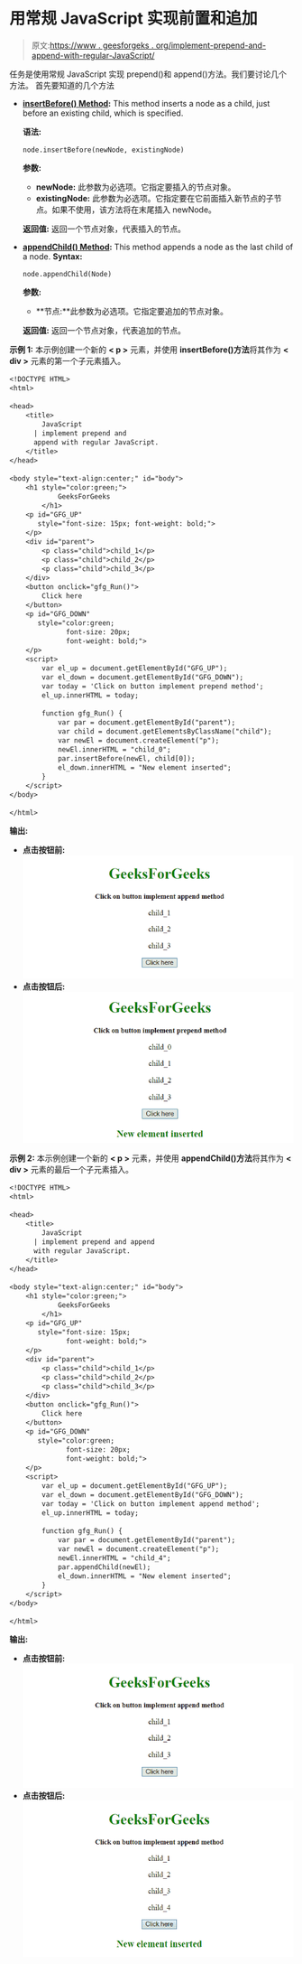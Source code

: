 # 用常规 JavaScript 实现前置和追加

> 原文:[https://www . geesforgeks . org/implement-prepend-and-append-with-regular-JavaScript/](https://www.geeksforgeeks.org/implement-prepend-and-append-with-regular-javascript/)

任务是使用常规 JavaScript 实现 prepend()和 append()方法。我们要讨论几个方法。
首先要知道的几个方法

*   **[insertBefore() Method](https://www.geeksforgeeks.org/html-dom-insertbefore-method/):**
    This method inserts a node as a child, just before an existing child, which is specified.

    **语法:**

    ```
    node.insertBefore(newNode, existingNode)

    ```

    **参数:**

    *   **newNode:** 此参数为必选项。它指定要插入的节点对象。
    *   **existingNode:** 此参数为必选项。它指定要在它前面插入新节点的子节点。如果不使用，该方法将在末尾插入 newNode。

    **返回值:**
    返回一个节点对象，代表插入的节点。

*   **[appendChild() Method](https://www.geeksforgeeks.org/html-dom-appendchild-method/):**
    This method appends a node as the last child of a node.
    **Syntax:**

    ```
    node.appendChild(Node)

    ```

    **参数:**

    *   **节点:**此参数为必选项。它指定要追加的节点对象。

    **返回值:**
    返回一个节点对象，代表追加的节点。

**示例 1:** 本示例创建一个新的 **< p >** 元素，并使用 **insertBefore()方法**将其作为 **< div >** 元素的第一个子元素插入。

```
<!DOCTYPE HTML>
<html>

<head>
    <title>
        JavaScript 
      | implement prepend and 
      append with regular JavaScript.
    </title>
</head>

<body style="text-align:center;" id="body">
    <h1 style="color:green;">  
            GeeksForGeeks  
        </h1>
    <p id="GFG_UP" 
       style="font-size: 15px; font-weight: bold;">
    </p>
    <div id="parent">
        <p class="child">child_1</p>
        <p class="child">child_2</p>
        <p class="child">child_3</p>
    </div>
    <button onclick="gfg_Run()">
        Click here
    </button>
    <p id="GFG_DOWN"
       style="color:green; 
              font-size: 20px;
              font-weight: bold;">
    </p>
    <script>
        var el_up = document.getElementById("GFG_UP");
        var el_down = document.getElementById("GFG_DOWN");
        var today = 'Click on button implement prepend method';
        el_up.innerHTML = today;

        function gfg_Run() {
            var par = document.getElementById("parent");
            var child = document.getElementsByClassName("child");
            var newEl = document.createElement("p");
            newEl.innerHTML = "child_0";
            par.insertBefore(newEl, child[0]);
            el_down.innerHTML = "New element inserted";
        }
    </script>
</body>

</html>
```

**输出:**

*   **点击按钮前:**
    ![](img/df0c5fada4f8957761149d658bd02113.png)
*   **点击按钮后:**
    ![](img/6c2cf193632a246bb30782586cc3ab0a.png)

**示例 2:** 本示例创建一个新的 **< p >** 元素，并使用 **appendChild()方法**将其作为 **< div >** 元素的最后一个子元素插入。

```
<!DOCTYPE HTML>
<html>

<head>
    <title>
        JavaScript 
      | implement prepend and append 
      with regular JavaScript.
    </title>
</head>

<body style="text-align:center;" id="body">
    <h1 style="color:green;">  
            GeeksForGeeks  
        </h1>
    <p id="GFG_UP"
       style="font-size: 15px;
              font-weight: bold;">
    </p>
    <div id="parent">
        <p class="child">child_1</p>
        <p class="child">child_2</p>
        <p class="child">child_3</p>
    </div>
    <button onclick="gfg_Run()">
        Click here
    </button>
    <p id="GFG_DOWN"
       style="color:green; 
              font-size: 20px;
              font-weight: bold;">
    </p>
    <script>
        var el_up = document.getElementById("GFG_UP");
        var el_down = document.getElementById("GFG_DOWN");
        var today = 'Click on button implement append method';
        el_up.innerHTML = today;

        function gfg_Run() {
            var par = document.getElementById("parent");
            var newEl = document.createElement("p");
            newEl.innerHTML = "child_4";
            par.appendChild(newEl);
            el_down.innerHTML = "New element inserted";
        }
    </script>
</body>

</html>
```

**输出:**

*   **点击按钮前:**
    ![](img/df0c5fada4f8957761149d658bd02113.png)
*   **点击按钮后:**
    ![](img/8c722c5ec109efe653080737a1510732.png)